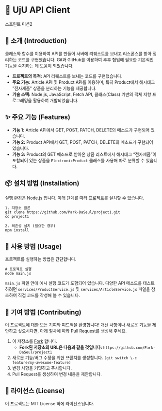 # **🚀 UjU API Client**

스프린트 미션2

## **📝 소개 (Introduction)**

클래스와 함수를 이용하여 API를 만들어 서버에 리퀘스트를 보내고 리스폰스를 받아 정리하는 코드를 구현했습니다. Git과 GitHub를 이용하여 추후 협업에 필요한 기본적인 기능을 숙지하는 데 도움이 되었습니다.

- **프로젝트의 목적:** API 리퀘스트를 보내는 코드를 구현했습니다.
- **주요 기능:** Article API 및 Product API를 이용하며, 특히 Product에서 해시태그 "전자제품" 상품을 분리하는 기능을 제공합니다.
- **기술 스택:** Node.js, JavaScript, Fetch API, 클래스(Class) 기반의 객체 지향 프로그래밍을 활용하여 개발되었습니다.

## **✨ 주요 기능 (Features)**

- **기능 1:** Article API에서 GET, POST, PATCH, DELETE의 메소드가 구현되어 있습니다.
- **기능 2:** Product API에서 GET, POST, PATCH, DELETE의 메소드가 구현되어 있습니다.
- **기능 3:** Product의 GET 메소드로 받아온 상품 리스트에서 해시태그 “전자제품”이 포함되어 있는 상품을 `ElectronicProduct` 클래스를 사용해 따로 분류할 수 있습니다.

## **📦 설치 방법 (Installation)**

실행 환경은 Node.js 입니다. 아래 단계를 따라 프로젝트를 설치할 수 있습니다.

```
1. 저장소 클론
git clone https://github.com/Park-DaSeul/project1.git
cd project1

2. 의존성 설치 (필요한 경우)
npm install
```

## **🚀 사용 방법 (Usage)**

프로젝트를 실행하는 방법은 간단합니다.

```
# 프로젝트 실행
node main.js
```

`main.js` 파일 안에 예시 실행 코드가 포함되어 있습니다. 다양한 API 메소드를 테스트하려면 `services/ProductService.js` 및 `services/ArticleService.js` 파일을 참조하여 직접 코드를 작성해 볼 수 있습니다.

## **🤝 기여 방법 (Contributing)**

이 프로젝트에 대한 모든 기여와 피드백을 환영합니다\! 개선 사항이나 새로운 기능을 제안하고 싶으시다면, 아래 절차에 따라 Pull Request를 생성해 주세요.

1. 이 저장소를 [Fork](https://www.google.com/search?q=https://docs.github.com/ko/pull-requests/collaborating-with-pull-requests/getting-started/about-forks) 합니다.
   - **Fork된 저장소의 URL은 다음과 같을 것입니다:** `https://github.com/Park-DaSeul/project1`
2. 새로운 기능/버그 수정을 위한 브랜치를 생성합니다. `(git switch \-c feature/my-awesome-feature)`
3. 변경 사항을 커밋하고 푸시합니다.
4. Pull Request를 생성하여 변경 내용을 제안합니다.

## **📄 라이선스 (License)**

이 프로젝트는 MIT License 하에 라이선스됩니다.
